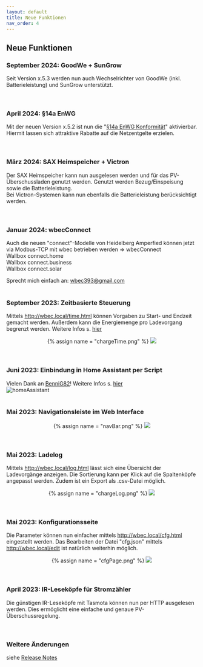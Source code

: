 ```yaml
---
layout: default
title: Neue Funktionen
nav_order: 4
---
```


## Neue Funktionen

### September 2024: GoodWe + SunGrow
Seit Version x.5.3 werden nun auch Wechselrichter von GoodWe (inkl. Batterieleistung) und SunGrow unterstützt.  
<br><br>

### April 2024: §14a EnWG
Mit der neuen Version x.5.2 ist nun die "[§14a EnWG Konformität](https://steff393.github.io/wbec-site/docs/enwg.html)" aktivierbar. Hiermit lassen sich attraktive Rabatte auf die Netzentgelte erzielen.   
<br><br>

### März 2024: SAX Heimspeicher + Victron
Der SAX Heimspeicher kann nun ausgelesen werden und für das PV-Überschussladen genutzt werden. Genutzt werden Bezug/Einspeisung sowie die Batterieleistung.  
Bei Victron-Systemen kann nun ebenfalls die Batterieleistung berücksichtigt werden.  
<br><br>

### Januar 2024: wbecConnect
Auch die neuen "connect"-Modelle von Heidelberg Amperfied können jetzt via Modbus-TCP mit wbec betrieben werden => wbecConnect  
Wallbox connect.home  
Wallbox connect.business  
Wallbox connect.solar  

Sprecht mich einfach an: [wbec393@gmail.com](mailto:wbec393@gmail.com)
<br><br>

### September 2023: Zeitbasierte Steuerung
Mittels http://wbec.local/time.html können Vorgaben zu Start- und Endzeit gemacht werden. Außerdem kann die Energiemenge pro Ladevorgang begrenzt werden. Weitere Infos s. [hier](https://github.com/steff393/wbec/issues/52)  
<center>
{% assign name = "chargeTime.png" %}
<a href="{{ site.url }}{{ site.imgUrl }}{{ name }}"><img src="{{ site.url }}{{ site.imgUrl }}{{ name }}" width="{{ site.imgSize }}"></a>  
</center> 
<br><br>

### Juni 2023: Einbindung in Home Assistant per Script
Vielen Dank an [BenniG82](https://github.com/BenniG82)! Weitere Infos s. [hier](https://github.com/steff393/wbec/pull/81)  
![homeAssistant](https://user-images.githubusercontent.com/6051664/246666850-ae12515e-87fd-4be7-8ba3-52d9499dfa6e.png) 
<br><br>

### Mai 2023: Navigationsleiste im Web Interface
<center>
{% assign name = "navBar.png" %}
<a href="{{ site.url }}{{ site.imgUrl }}{{ name }}"><img src="{{ site.url }}{{ site.imgUrl }}{{ name }}"></a>  
</center> 
<br><br>

### Mai 2023: Ladelog
Mittels http://wbec.local/log.html lässt sich eine Übersicht der Ladevorgänge anzeigen. Die Sortierung kann per Klick auf die Spaltenköpfe angepasst werden. Zudem ist ein Export als .csv-Datei möglich.  
<center>
{% assign name = "chargeLog.png" %}
<a href="{{ site.url }}{{ site.imgUrl }}{{ name }}"><img src="{{ site.url }}{{ site.imgUrl }}{{ name }}" width="{{ site.imgSize }}"></a>  
</center> 
<br><br>

### Mai 2023: Konfigurationsseite
Die Parameter können nun einfacher mittels http://wbec.local/cfg.html eingestellt werden. Das Bearbeiten der Datei "cfg.json" mittels http://wbec.local/edit ist natürlich weiterhin möglich.  
<center>
{% assign name = "cfgPage.png" %}
<a href="{{ site.url }}{{ site.imgUrl }}{{ name }}"><img src="{{ site.url }}{{ site.imgUrl }}{{ name }}" width="{{ site.imgSize }}"></a>  
</center> 
<br><br>

### April 2023: IR-Leseköpfe für Stromzähler
Die günstigen IR-Leseköpfe mit Tasmota können nun per HTTP ausgelesen werden. Dies ermöglicht eine einfache und genaue PV-Überschussregelung.  
<br><br>

### Weitere Änderungen
siehe [Release Notes](https://github.com/steff393/wbec/releases)
